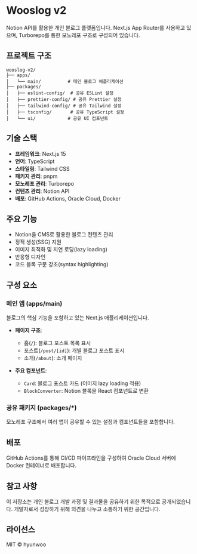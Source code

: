 # Wooslog v2

Notion API를 활용한 개인 블로그 플랫폼입니다. Next.js App Router를 사용하고 있으며, Turborepo를 통한 모노레포 구조로 구성되어 있습니다.

## 프로젝트 구조

```
wooslog-v2/
├── apps/
│   └── main/          # 메인 블로그 애플리케이션
├── packages/
│   ├── eslint-config/  # 공유 ESLint 설정
│   ├── prettier-config/ # 공유 Prettier 설정
│   ├── tailwind-config/ # 공유 Tailwind 설정
│   ├── tsconfig/       # 공유 TypeScript 설정
│   └── ui/            # 공유 UI 컴포넌트
```

## 기술 스택

- **프레임워크**: Next.js 15
- **언어**: TypeScript
- **스타일링**: Tailwind CSS
- **패키지 관리**: pnpm
- **모노레포 관리**: Turborepo
- **컨텐츠 관리**: Notion API
- **배포**: GitHub Actions, Oracle Cloud, Docker

## 주요 기능

- Notion을 CMS로 활용한 블로그 컨텐츠 관리
- 정적 생성(SSG) 지원
- 이미지 최적화 및 지연 로딩(lazy loading)
- 반응형 디자인
- 코드 블록 구문 강조(syntax highlighting)

## 구성 요소

### 메인 앱 (apps/main)

블로그의 핵심 기능을 포함하고 있는 Next.js 애플리케이션입니다.

- **페이지 구조**:

  - 홈(`/`): 블로그 포스트 목록 표시
  - 포스트(`/post/[id]`): 개별 블로그 포스트 표시
  - 소개(`/about`): 소개 페이지

- **주요 컴포넌트**:
  - `Card`: 블로그 포스트 카드 (이미지 lazy loading 적용)
  - `BlockConverter`: Notion 블록을 React 컴포넌트로 변환

### 공유 패키지 (packages/\*)

모노레포 구조에서 여러 앱이 공유할 수 있는 설정과 컴포넌트들을 포함합니다.

## 배포

GitHub Actions를 통해 CI/CD 파이프라인을 구성하여 Oracle Cloud 서버에 Docker 컨테이너로 배포합니다.

## 참고 사항

이 저장소는 개인 블로그 개발 과정 및 결과물을 공유하기 위한 목적으로 공개되었습니다. 개발자로서 성장하기 위해 의견을 나누고 소통하기 위한 공간입니다.

## 라이선스

MIT © hyunwoo
